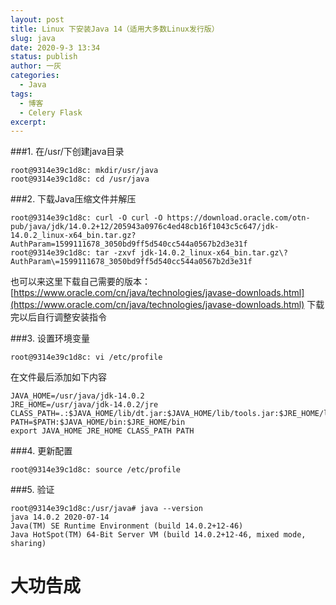 ```yaml
---
layout: post
title: Linux 下安装Java 14（适用大多数Linux发行版）
slug: java
date: 2020-9-3 13:34
status: publish
author: 一灰
categories: 
  - Java
tags: 
  - 博客
  - Celery Flask
excerpt: 
---
```


###1. 在/usr/下创建java目录

```
root@9314e39c1d8c: mkdir/usr/java
root@9314e39c1d8c: cd /usr/java
```

###2. 下载Java压缩文件并解压

```
root@9314e39c1d8c: curl -O curl -O https://download.oracle.com/otn-pub/java/jdk/14.0.2+12/205943a0976c4ed48cb16f1043c5c647/jdk-14.0.2_linux-x64_bin.tar.gz?AuthParam=1599111678_3050bd9ff5d540cc544a0567b2d3e31f
root@9314e39c1d8c: tar -zxvf jdk-14.0.2_linux-x64_bin.tar.gz\?AuthParam\=1599111678_3050bd9ff5d540cc544a0567b2d3e31f
```
也可以来这里下载自己需要的版本：
[https://www.oracle.com/cn/java/technologies/javase-downloads.html](https://www.oracle.com/cn/java/technologies/javase-downloads.html)
下载完以后自行调整安装指令


###3. 设置环境变量

```
root@9314e39c1d8c: vi /etc/profile
```
在文件最后添加如下内容
```
JAVA_HOME=/usr/java/jdk-14.0.2
JRE_HOME=/usr/java/jdk-14.0.2/jre
CLASS_PATH=.:$JAVA_HOME/lib/dt.jar:$JAVA_HOME/lib/tools.jar:$JRE_HOME/lib
PATH=$PATH:$JAVA_HOME/bin:$JRE_HOME/bin
export JAVA_HOME JRE_HOME CLASS_PATH PATH
```

###4. 更新配置

```root@9314e39c1d8c: source /etc/profile```

###5. 验证

```
root@9314e39c1d8c:/usr/java# java --version
java 14.0.2 2020-07-14
Java(TM) SE Runtime Environment (build 14.0.2+12-46)
Java HotSpot(TM) 64-Bit Server VM (build 14.0.2+12-46, mixed mode, sharing)
```


# 大功告成